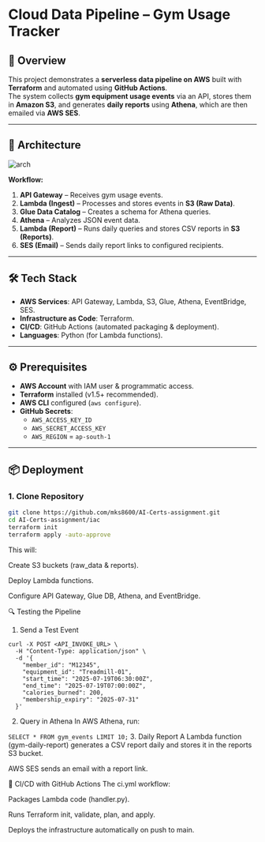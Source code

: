 # Cloud Data Pipeline – Gym Usage Tracker

## 📌 Overview
This project demonstrates a **serverless data pipeline on AWS** built with **Terraform** and automated using **GitHub Actions**.  
The system collects **gym equipment usage events** via an API, stores them in **Amazon S3**, and generates **daily reports** using **Athena**, which are then emailed via **AWS SES**.

---

## 🚀 Architecture
![arch](https://github.com/user-attachments/assets/b1a9fffd-ba27-4784-8a4a-81122da7d817)


**Workflow:**
1. **API Gateway** – Receives gym usage events.
2. **Lambda (Ingest)** – Processes and stores events in **S3 (Raw Data)**.
3. **Glue Data Catalog** – Creates a schema for Athena queries.
4. **Athena** – Analyzes JSON event data.
5. **Lambda (Report)** – Runs daily queries and stores CSV reports in **S3 (Reports)**.
6. **SES (Email)** – Sends daily report links to configured recipients.

---

## 🛠 Tech Stack
- **AWS Services**: API Gateway, Lambda, S3, Glue, Athena, EventBridge, SES.
- **Infrastructure as Code**: Terraform.
- **CI/CD**: GitHub Actions (automated packaging & deployment).
- **Languages**: Python (for Lambda functions).

---

## ⚙️ Prerequisites
- **AWS Account** with IAM user & programmatic access.
- **Terraform** installed (v1.5+ recommended).
- **AWS CLI** configured (`aws configure`).
- **GitHub Secrets**:
  - `AWS_ACCESS_KEY_ID`
  - `AWS_SECRET_ACCESS_KEY`
  - `AWS_REGION` = `ap-south-1`

---

## 📦 Deployment

### **1. Clone Repository**
```bash
git clone https://github.com/mks8600/AI-Certs-assignment.git
cd AI-Certs-assignment/iac
terraform init
terraform apply -auto-approve

```
This will:

Create S3 buckets (raw_data & reports).

Deploy Lambda functions.

Configure API Gateway, Glue DB, Athena, and EventBridge.


🔍 Testing the Pipeline
1. Send a Test Event
```
curl -X POST <API_INVOKE_URL> \
  -H "Content-Type: application/json" \
  -d '{
    "member_id": "M12345",
    "equipment_id": "Treadmill-01",
    "start_time": "2025-07-19T06:30:00Z",
    "end_time": "2025-07-19T07:00:00Z",
    "calories_burned": 200,
    "membership_expiry": "2025-07-31"
  }'
```

2. Query in Athena
In AWS Athena, run:

```SELECT * FROM gym_events LIMIT 10;```
3. Daily Report
A Lambda function (gym-daily-report) generates a CSV report daily and stores it in the reports S3 bucket.

AWS SES sends an email with a report link.

🔄 CI/CD with GitHub Actions
The ci.yml workflow:

Packages Lambda code (handler.py).

Runs Terraform init, validate, plan, and apply.

Deploys the infrastructure automatically on push to main.


